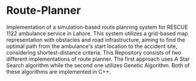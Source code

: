# Route-Planner
Implementation of a simulation-based route planning system for RESCUE 1122 ambulance service in Lahore. This system utilizes a grid-based map representation with obstacles and road infrastructure, aiming to find the optimal path from the ambulance's start location to the accident site, considering shortest-distance criteria. This Repository consists of two different implementations of route planner. The first approach uses A Star Search algorithm while the second one utilizes Genetic Algorithm. Both of these algorithms are implemented in C++.
